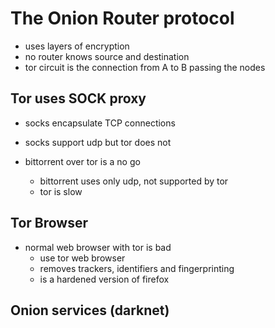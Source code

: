 # The Onion Router protocol

- uses layers of encryption
- no router knows source and destination
- tor circuit is the connection from A to B passing the nodes

## Tor uses SOCK proxy
- socks encapsulate TCP connections
- socks support udp but tor does not

- bittorrent over tor is a no go
	- bittorrent uses only udp, not supported by tor
	- tor is slow

## Tor Browser
- normal web browser with tor is bad
	- use tor web browser
	- removes trackers, identifiers and fingerprinting
	- is a hardened version of firefox

## Onion services (darknet)

